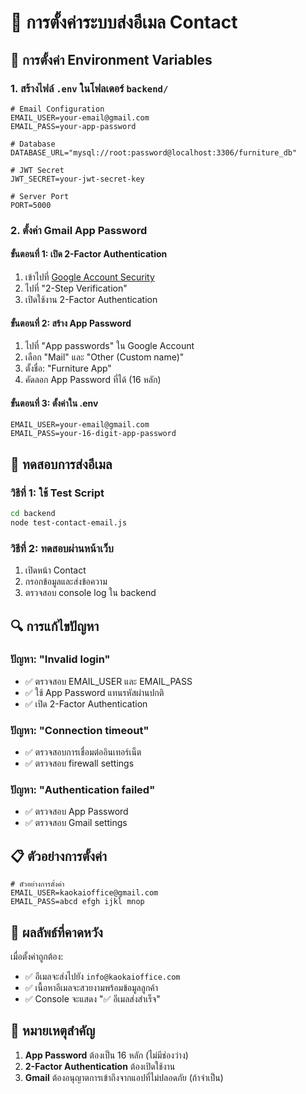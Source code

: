 # 📧 การตั้งค่าระบบส่งอีเมล Contact

## 🔧 การตั้งค่า Environment Variables

### 1. สร้างไฟล์ `.env` ในโฟลเดอร์ `backend/`

```env
# Email Configuration
EMAIL_USER=your-email@gmail.com
EMAIL_PASS=your-app-password

# Database
DATABASE_URL="mysql://root:password@localhost:3306/furniture_db"

# JWT Secret
JWT_SECRET=your-jwt-secret-key

# Server Port
PORT=5000
```

### 2. ตั้งค่า Gmail App Password

#### ขั้นตอนที่ 1: เปิด 2-Factor Authentication
1. เข้าไปที่ [Google Account Security](https://myaccount.google.com/security)
2. ไปที่ "2-Step Verification"
3. เปิดใช้งาน 2-Factor Authentication

#### ขั้นตอนที่ 2: สร้าง App Password
1. ไปที่ "App passwords" ใน Google Account
2. เลือก "Mail" และ "Other (Custom name)"
3. ตั้งชื่อ: "Furniture App"
4. คัดลอก App Password ที่ได้ (16 หลัก)

#### ขั้นตอนที่ 3: ตั้งค่าใน .env
```env
EMAIL_USER=your-email@gmail.com
EMAIL_PASS=your-16-digit-app-password
```

## 🧪 ทดสอบการส่งอีเมล

### วิธีที่ 1: ใช้ Test Script
```bash
cd backend
node test-contact-email.js
```

### วิธีที่ 2: ทดสอบผ่านหน้าเว็บ
1. เปิดหน้า Contact
2. กรอกข้อมูลและส่งข้อความ
3. ตรวจสอบ console log ใน backend

## 🔍 การแก้ไขปัญหา

### ปัญหา: "Invalid login"
- ✅ ตรวจสอบ EMAIL_USER และ EMAIL_PASS
- ✅ ใช้ App Password แทนรหัสผ่านปกติ
- ✅ เปิด 2-Factor Authentication

### ปัญหา: "Connection timeout"
- ✅ ตรวจสอบการเชื่อมต่ออินเทอร์เน็ต
- ✅ ตรวจสอบ firewall settings

### ปัญหา: "Authentication failed"
- ✅ ตรวจสอบ App Password
- ✅ ตรวจสอบ Gmail settings

## 📋 ตัวอย่างการตั้งค่า

```env
# ตัวอย่างการตั้งค่า
EMAIL_USER=kaokaioffice@gmail.com
EMAIL_PASS=abcd efgh ijkl mnop
```

## 🎯 ผลลัพธ์ที่คาดหวัง

เมื่อตั้งค่าถูกต้อง:
- ✅ อีเมลจะส่งไปยัง `info@kaokaioffice.com`
- ✅ เนื้อหาอีเมลจะสวยงามพร้อมข้อมูลลูกค้า
- ✅ Console จะแสดง "✅ อีเมลส่งสำเร็จ"

## 🚨 หมายเหตุสำคัญ

1. **App Password** ต้องเป็น 16 หลัก (ไม่มีช่องว่าง)
2. **2-Factor Authentication** ต้องเปิดใช้งาน
3. **Gmail** ต้องอนุญาตการเข้าถึงจากแอปที่ไม่ปลอดภัย (ถ้าจำเป็น)
